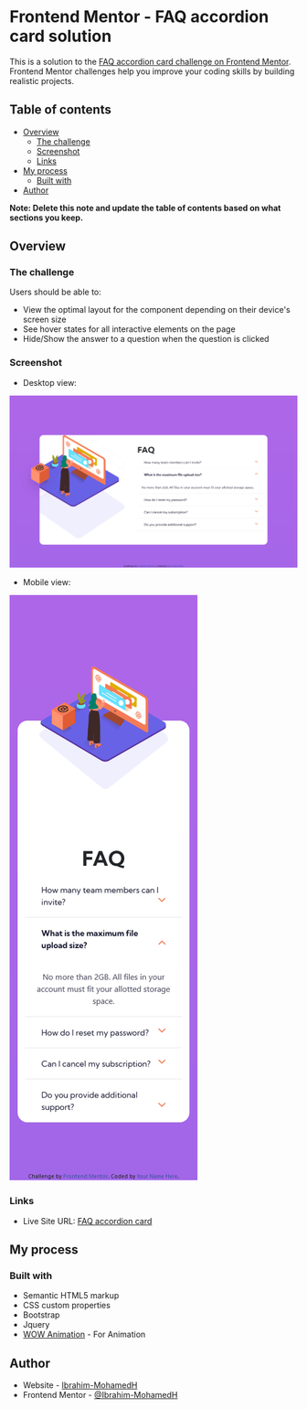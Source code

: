 # Frontend Mentor - FAQ accordion card solution

This is a solution to the [FAQ accordion card challenge on Frontend Mentor](https://www.frontendmentor.io/challenges/faq-accordion-card-XlyjD0Oam). Frontend Mentor challenges help you improve your coding skills by building realistic projects.

## Table of contents

- [Overview](#overview)
  - [The challenge](#the-challenge)
  - [Screenshot](#screenshot)
  - [Links](#links)
- [My process](#my-process)
  - [Built with](#built-with)
- [Author](#author)

**Note: Delete this note and update the table of contents based on what sections you keep.**

## Overview

### The challenge

Users should be able to:

- View the optimal layout for the component depending on their device's screen size
- See hover states for all interactive elements on the page
- Hide/Show the answer to a question when the question is clicked

### Screenshot

- Desktop view:

![](./assets/images/desktop-screenshot.png)

- Mobile view:

![](./assets/images/mobile-screenshot.png)

### Links

- Live Site URL: [FAQ accordion card](https://ibrahim-mohamedh.github.io/FAQ-accordion-card/)

## My process

### Built with

- Semantic HTML5 markup
- CSS custom properties
- Bootstrap
- Jquery
- [WOW Animation](https://wowjs.uk/) - For Animation

## Author

- Website - [Ibrahim-MohamedH](https://github.com/Ibrahim-MohamedH)
- Frontend Mentor - [@Ibrahim-MohamedH](https://www.frontendmentor.io/profile/Ibrahim-MohamedH)
